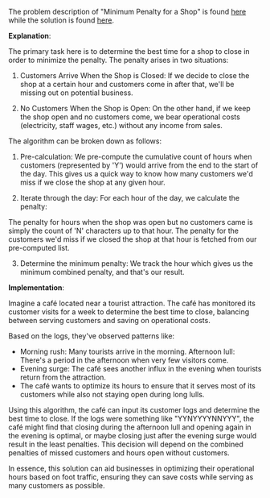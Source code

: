 The problem description of "Minimum Penalty for a Shop" is found [here](https://leetcode.com/problems/minimum-penalty-for-a-shop/description/) while the solution is found [here](https://github.com/aurimas13/Solutions-To-Problems/blob/main/LeetCode/Python%20Solutions/Minimum%20Penalty%20for%20a%20Shop/minimum.py).

**Explanation**:

The primary task here is to determine the best time for a shop to close in order to minimize the penalty. The penalty arises in two situations:

1. Customers Arrive When the Shop is Closed: If we decide to close the shop at a certain hour and customers come in after that, we'll be missing out on potential business.

2. No Customers When the Shop is Open: On the other hand, if we keep the shop open and no customers come, we bear operational costs (electricity, staff wages, etc.) without any income from sales.

The algorithm can be broken down as follows:

1. Pre-calculation: We pre-compute the cumulative count of hours when customers (represented by 'Y') would arrive from the end to the start of the day. This gives us a quick way to know how many customers we'd miss if we close the shop at any given hour.

2. Iterate through the day: For each hour of the day, we calculate the penalty:

The penalty for hours when the shop was open but no customers came is simply the count of 'N' characters up to that hour.
The penalty for the customers we'd miss if we closed the shop at that hour is fetched from our pre-computed list.

3. Determine the minimum penalty: We track the hour which gives us the minimum combined penalty, and that's our result.

**Implementation**:

Imagine a café located near a tourist attraction. The café has monitored its customer visits for a week to determine the best time to close, balancing between serving customers and saving on operational costs.

Based on the logs, they've observed patterns like:

- Morning rush: Many tourists arrive in the morning.
Afternoon lull: There's a period in the afternoon when very few visitors come.
- Evening surge: The café sees another influx in the evening when tourists return from the attraction.
- The café wants to optimize its hours to ensure that it serves most of its customers while also not staying open during long lulls.

Using this algorithm, the café can input its customer logs and determine the best time to close. If the logs were something like "YYNYYYYNNYYY", the café might find that closing during the afternoon lull and opening again in the evening is optimal, or maybe closing just after the evening surge would result in the least penalties. This decision will depend on the combined penalties of missed customers and hours open without customers.

In essence, this solution can aid businesses in optimizing their operational hours based on foot traffic, ensuring they can save costs while serving as many customers as possible.